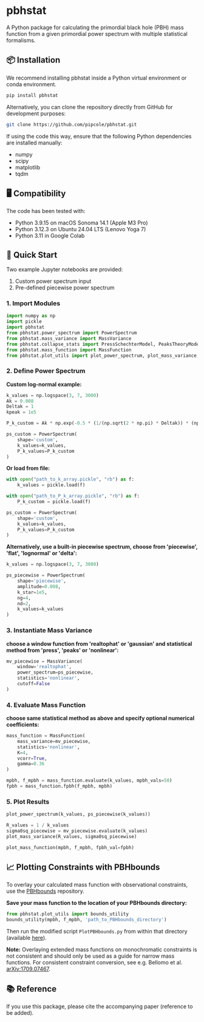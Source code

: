 # pbhstat

A Python package for calculating the primordial black hole (PBH) mass function from a given primordial power spectrum with multiple statistical formalisms.

## 📦 Installation

We recommend installing pbhstat inside a Python virtual environment or conda environment.

```bash
pip install pbhstat
```

Alternatively, you can clone the repository directly from GitHub for development purposes:

```bash
git clone https://github.com/pipcole/pbhstat.git
```

If using the code this way, ensure that the following Python dependencies are installed manually:
- numpy
- scipy
- matplotlib
- tqdm

## 🖥️ Compatibility

The code has been tested with:
- Python 3.9.15 on macOS Sonoma 14.1 (Apple M3 Pro)
- Python 3.12.3 on Ubuntu 24.04 LTS (Lenovo Yoga 7)
- Python 3.11 in Google Colab

## 📓 Quick Start

Two example Jupyter notebooks are provided:
1. Custom power spectrum input
2. Pre-defined piecewise power spectrum

### 1. Import Modules

```python
import numpy as np
import pickle
import pbhstat
from pbhstat.power_spectrum import PowerSpectrum
from pbhstat.mass_variance import MassVariance
from pbhstat.collapse_stats import PressSchechterModel, PeaksTheoryModel, BroadPeakModel
from pbhstat.mass_function import MassFunction
from pbhstat.plot_utils import plot_power_spectrum, plot_mass_variance, plot_mass_function
```

### 2. Define Power Spectrum

**Custom log-normal example:**

```python
k_values = np.logspace(3, 7, 3000)
Ak = 0.008
Deltak = 1
kpeak = 1e5

P_k_custom = Ak * np.exp(-0.5 * (1/(np.sqrt(2 * np.pi) * Deltak)) * (np.log(k_values / kpeak) / Deltak)**2)

ps_custom = PowerSpectrum(
    shape='custom',
    k_values=k_values,
    P_k_values=P_k_custom
)
```

**Or load from file:**

```python
with open("path_to_k_array.pickle", "rb") as f:
    k_values = pickle.load(f)

with open("path_to_P_k_array.pickle", "rb") as f:
    P_k_custom = pickle.load(f)

ps_custom = PowerSpectrum(
    shape='custom',
    k_values=k_values,
    P_k_values=P_k_custom
)
```

**Alternatively, use a built-in piecewise spectrum, choose from 'piecewise', 'flat', 'lognormal' or 'delta':**

```python
k_values = np.logspace(3, 7, 3000)

ps_piecewise = PowerSpectrum(
    shape='piecewise',
    amplitude=0.008,
    k_star=1e5,
    ng=4,
    nd=2,
    k_values=k_values
)
```

### 3. Instantiate Mass Variance

**choose a window function from 'realtophat' or 'gaussian' and statistical method from 'press', 'peaks' or 'nonlinear':**

```python
mv_piecewise = MassVariance(
    window='realtophat',
    power_spectrum=ps_piecewise,
    statistics='nonlinear',
    cutoff=False
)
```

### 4. Evaluate Mass Function

**choose same statistical method as above and specify optional numerical coefficients:**

```python
mass_function = MassFunction(
    mass_variance=mv_piecewise,
    statistics='nonlinear',
    K=4,
    vcorr=True,
    gamma=0.36
)

mpbh, f_mpbh = mass_function.evaluate(k_values, mpbh_vals=50)
fpbh = mass_function.fpbh(f_mpbh, mpbh)
```

### 5. Plot Results

```python
plot_power_spectrum(k_values, ps_piecewise(k_values))

R_values = 1 / k_values
sigma0sq_piecewise = mv_piecewise.evaluate(k_values)
plot_mass_variance(R_values, sigma0sq_piecewise)

plot_mass_function(mpbh, f_mpbh, fpbh_val=fpbh)
```

## 📈 Plotting Constraints with PBHbounds

To overlay your calculated mass function with observational constraints, use the [PBHbounds](https://github.com/bradkav/PBHbounds/tree/master) repository.

**Save your mass function to the location of your PBHbounds directory:**

```python
from pbhstat.plot_utils import bounds_utility
bounds_utility(mpbh, f_mpbh, 'path_to_PBHbounds_directory')
```

Then run the modified script `PlotPBHbounds.py` from within that directory (available [here](https://github.com/pipcole/pbhstat)).

**Note:** Overlaying extended mass functions on monochromatic constraints is not consistent and should only be used as a guide for narrow mass functions. For consistent constraint conversion, see e.g. Bellomo et al. [arXiv:1709.07467](https://arxiv.org/abs/1709.07467).

## 📚 Reference

If you use this package, please cite the accompanying paper (reference to be added).